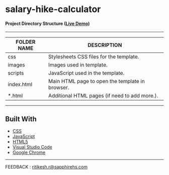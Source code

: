 # salary-hike-calculator

#### Project Directory Structure ([Live Demo](https://salary-hike-calculator.netlify.app/))

---

| FOLDER NAME | DESCRIPTION                                     |
| ----------- | ----------------------------------------------- |
| css         | Stylesheets CSS files for the template.         |
| images      | Images used in template.                        |
| scripts     | JavaScript used in the template.                |
| index.html  | Main HTML page to open the template in browser. |
| \*.html     | Additional HTML pages (if need to add more.).   |

---

## Built With

- [CSS](https://developer.mozilla.org/en-US/docs/Web/CSS)
- [JavaScript](https://developer.mozilla.org/en-US/docs/Web/JavaScript)
- [HTML5](https://developer.mozilla.org/en-US/docs/Web/Guide/HTML/HTML5)
- [Visual Studio Code](https://code.visualstudio.com/)
- [Google Chrome](https://www.google.com/chrome/)

---

FEEDBACK : [ritikesh.r@sapphirehs.com](mailto:ritikesh.r@sapphirehs.com)
